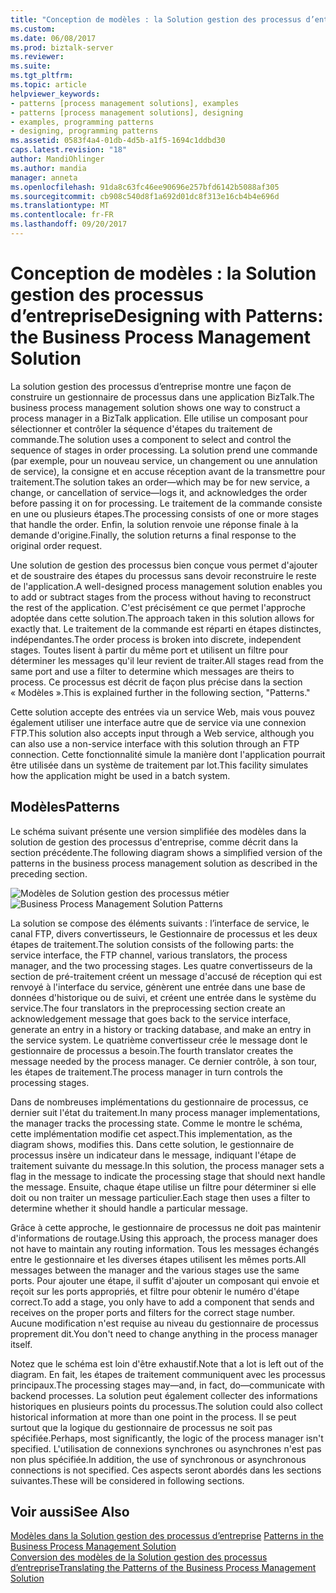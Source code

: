 ```yaml
---
title: "Conception de modèles : la Solution gestion des processus d’entreprise | Documents Microsoft"
ms.custom: 
ms.date: 06/08/2017
ms.prod: biztalk-server
ms.reviewer: 
ms.suite: 
ms.tgt_pltfrm: 
ms.topic: article
helpviewer_keywords:
- patterns [process management solutions], examples
- patterns [process management solutions], designing
- examples, programming patterns
- designing, programming patterns
ms.assetid: 0583f4a4-01db-4d5b-a1f5-1694c1ddbd30
caps.latest.revision: "18"
author: MandiOhlinger
ms.author: mandia
manager: anneta
ms.openlocfilehash: 91da8c63fc46ee90696e257bfd6142b5088af305
ms.sourcegitcommit: cb908c540d8f1a692d01dc8f313e16cb4b4e696d
ms.translationtype: MT
ms.contentlocale: fr-FR
ms.lasthandoff: 09/20/2017
---
```

# <a name="designing-with-patterns-the-business-process-management-solution"></a><span data-ttu-id="e156d-102">Conception de modèles : la Solution gestion des processus d’entreprise</span><span class="sxs-lookup"><span data-stu-id="e156d-102">Designing with Patterns: the Business Process Management Solution</span></span>
<span data-ttu-id="e156d-103">La solution gestion des processus d’entreprise montre une façon de construire un gestionnaire de processus dans une application BizTalk.</span><span class="sxs-lookup"><span data-stu-id="e156d-103">The business process management solution shows one way to construct a process manager in a BizTalk application.</span></span> <span data-ttu-id="e156d-104">Elle utilise un composant pour sélectionner et contrôler la séquence d'étapes du traitement de commande.</span><span class="sxs-lookup"><span data-stu-id="e156d-104">The solution uses a component to select and control the sequence of stages in order processing.</span></span> <span data-ttu-id="e156d-105">La solution prend une commande (par exemple, pour un nouveau service, un changement ou une annulation de service), la consigne et en accuse réception avant de la transmettre pour traitement.</span><span class="sxs-lookup"><span data-stu-id="e156d-105">The solution takes an order—which may be for new service, a change, or cancellation of service—logs it, and acknowledges the order before passing it on for processing.</span></span> <span data-ttu-id="e156d-106">Le traitement de la commande consiste en une ou plusieurs étapes.</span><span class="sxs-lookup"><span data-stu-id="e156d-106">The processing consists of one or more stages that handle the order.</span></span> <span data-ttu-id="e156d-107">Enfin, la solution renvoie une réponse finale à la demande d'origine.</span><span class="sxs-lookup"><span data-stu-id="e156d-107">Finally, the solution returns a final response to the original order request.</span></span>  
  
 <span data-ttu-id="e156d-108">Une solution de gestion des processus bien conçue vous permet d'ajouter et de soustraire des étapes du processus sans devoir reconstruire le reste de l'application.</span><span class="sxs-lookup"><span data-stu-id="e156d-108">A well-designed process management solution enables you to add or subtract stages from the process without having to reconstruct the rest of the application.</span></span> <span data-ttu-id="e156d-109">C'est précisément ce que permet l'approche adoptée dans cette solution.</span><span class="sxs-lookup"><span data-stu-id="e156d-109">The approach taken in this solution allows for exactly that.</span></span> <span data-ttu-id="e156d-110">Le traitement de la commande est réparti en étapes distinctes, indépendantes.</span><span class="sxs-lookup"><span data-stu-id="e156d-110">The order process is broken into discrete, independent stages.</span></span> <span data-ttu-id="e156d-111">Toutes lisent à partir du même port et utilisent un filtre pour déterminer les messages qu'il leur revient de traiter.</span><span class="sxs-lookup"><span data-stu-id="e156d-111">All stages read from the same port and use a filter to determine which messages are theirs to process.</span></span> <span data-ttu-id="e156d-112">Ce processus est décrit de façon plus précise dans la section « Modèles ».</span><span class="sxs-lookup"><span data-stu-id="e156d-112">This is explained further in the following section, "Patterns."</span></span>  
  
 <span data-ttu-id="e156d-113">Cette solution accepte des entrées via un service Web, mais vous pouvez également utiliser une interface autre que de service via une connexion FTP.</span><span class="sxs-lookup"><span data-stu-id="e156d-113">This solution also accepts input through a Web service, although you can also use a non-service interface with this solution through an FTP connection.</span></span> <span data-ttu-id="e156d-114">Cette fonctionnalité simule la manière dont l'application pourrait être utilisée dans un système de traitement par lot.</span><span class="sxs-lookup"><span data-stu-id="e156d-114">This facility simulates how the application might be used in a batch system.</span></span>  
  
## <a name="patterns"></a><span data-ttu-id="e156d-115">Modèles</span><span class="sxs-lookup"><span data-stu-id="e156d-115">Patterns</span></span>  
 <span data-ttu-id="e156d-116">Le schéma suivant présente une version simplifiée des modèles dans la solution de gestion des processus d'entreprise, comme décrit dans la section précédente.</span><span class="sxs-lookup"><span data-stu-id="e156d-116">The following diagram shows a simplified version of the patterns in the business process management solution as described in the preceding section.</span></span>  
  
 <span data-ttu-id="e156d-117">![Modèles de Solution gestion des processus métier](../core/media/bts-cp-business-process-management-patterns.gif "bts_cp_Business_Process_Management_Patterns")</span><span class="sxs-lookup"><span data-stu-id="e156d-117">![Business Process Management Solution Patterns](../core/media/bts-cp-business-process-management-patterns.gif "bts_cp_Business_Process_Management_Patterns")</span></span>  
  
 <span data-ttu-id="e156d-118">La solution se compose des éléments suivants : l’interface de service, le canal FTP, divers convertisseurs, le Gestionnaire de processus et les deux étapes de traitement.</span><span class="sxs-lookup"><span data-stu-id="e156d-118">The solution consists of the following parts: the service interface, the FTP channel, various translators, the process manager, and the two processing stages.</span></span> <span data-ttu-id="e156d-119">Les quatre convertisseurs de la section de pré-traitement créent un message d'accusé de réception qui est renvoyé à l'interface du service, génèrent une entrée dans une base de données d'historique ou de suivi, et créent une entrée dans le système du service.</span><span class="sxs-lookup"><span data-stu-id="e156d-119">The four translators in the preprocessing section create an acknowledgement message that goes back to the service interface, generate an entry in a history or tracking database, and make an entry in the service system.</span></span> <span data-ttu-id="e156d-120">Le quatrième convertisseur crée le message dont le gestionnaire de processus a besoin.</span><span class="sxs-lookup"><span data-stu-id="e156d-120">The fourth translator creates the message needed by the process manager.</span></span> <span data-ttu-id="e156d-121">Ce dernier contrôle, à son tour, les étapes de traitement.</span><span class="sxs-lookup"><span data-stu-id="e156d-121">The process manager in turn controls the processing stages.</span></span>  
  
 <span data-ttu-id="e156d-122">Dans de nombreuses implémentations du gestionnaire de processus, ce dernier suit l'état du traitement.</span><span class="sxs-lookup"><span data-stu-id="e156d-122">In many process manager implementations, the manager tracks the processing state.</span></span> <span data-ttu-id="e156d-123">Comme le montre le schéma, cette implémentation modifie cet aspect.</span><span class="sxs-lookup"><span data-stu-id="e156d-123">This implementation, as the diagram shows, modifies this.</span></span> <span data-ttu-id="e156d-124">Dans cette solution, le gestionnaire de processus insère un indicateur dans le message, indiquant l'étape de traitement suivante du message.</span><span class="sxs-lookup"><span data-stu-id="e156d-124">In this solution, the process manager sets a flag in the message to indicate the processing stage that should next handle the message.</span></span> <span data-ttu-id="e156d-125">Ensuite, chaque étape utilise un filtre pour déterminer si elle doit ou non traiter un message particulier.</span><span class="sxs-lookup"><span data-stu-id="e156d-125">Each stage then uses a filter to determine whether it should handle a particular message.</span></span>  
  
 <span data-ttu-id="e156d-126">Grâce à cette approche, le gestionnaire de processus ne doit pas maintenir d'informations de routage.</span><span class="sxs-lookup"><span data-stu-id="e156d-126">Using this approach, the process manager does not have to maintain any routing information.</span></span> <span data-ttu-id="e156d-127">Tous les messages échangés entre le gestionnaire et les diverses étapes utilisent les mêmes ports.</span><span class="sxs-lookup"><span data-stu-id="e156d-127">All messages between the manager and the various stages use the same ports.</span></span> <span data-ttu-id="e156d-128">Pour ajouter une étape, il suffit d'ajouter un composant qui envoie et reçoit sur les ports appropriés, et filtre pour obtenir le numéro d'étape correct.</span><span class="sxs-lookup"><span data-stu-id="e156d-128">To add a stage, you only have to add a component that sends and receives on the proper ports and filters for the correct stage number.</span></span> <span data-ttu-id="e156d-129">Aucune modification n'est requise au niveau du gestionnaire de processus proprement dit.</span><span class="sxs-lookup"><span data-stu-id="e156d-129">You don't need to change anything in the process manager itself.</span></span>  
  
 <span data-ttu-id="e156d-130">Notez que le schéma est loin d'être exhaustif.</span><span class="sxs-lookup"><span data-stu-id="e156d-130">Note that a lot is left out of the diagram.</span></span> <span data-ttu-id="e156d-131">En fait, les étapes de traitement communiquent avec les processus principaux.</span><span class="sxs-lookup"><span data-stu-id="e156d-131">The processing stages may—and, in fact, do—communicate with backend processes.</span></span> <span data-ttu-id="e156d-132">La solution peut également collecter des informations historiques en plusieurs points du processus.</span><span class="sxs-lookup"><span data-stu-id="e156d-132">The solution could also collect historical information at more than one point in the process.</span></span> <span data-ttu-id="e156d-133">Il se peut surtout que la logique du gestionnaire de processus ne soit pas spécifiée.</span><span class="sxs-lookup"><span data-stu-id="e156d-133">Perhaps, most significantly, the logic of the process manager isn't specified.</span></span> <span data-ttu-id="e156d-134">L'utilisation de connexions synchrones ou asynchrones n'est pas non plus spécifiée.</span><span class="sxs-lookup"><span data-stu-id="e156d-134">In addition, the use of synchronous or asynchronous connections is not specified.</span></span> <span data-ttu-id="e156d-135">Ces aspects seront abordés dans les sections suivantes.</span><span class="sxs-lookup"><span data-stu-id="e156d-135">These will be considered in following sections.</span></span>  
  
## <a name="see-also"></a><span data-ttu-id="e156d-136">Voir aussi</span><span class="sxs-lookup"><span data-stu-id="e156d-136">See Also</span></span>  
 <span data-ttu-id="e156d-137">[Modèles dans la Solution gestion des processus d’entreprise](../core/patterns-in-the-business-process-management-solution.md) </span><span class="sxs-lookup"><span data-stu-id="e156d-137">[Patterns in the Business Process Management Solution](../core/patterns-in-the-business-process-management-solution.md) </span></span>  
 [<span data-ttu-id="e156d-138">Conversion des modèles de la Solution gestion des processus d’entreprise</span><span class="sxs-lookup"><span data-stu-id="e156d-138">Translating the Patterns of the Business Process Management Solution</span></span>](../core/translating-the-patterns-of-the-business-process-management-solution.md)